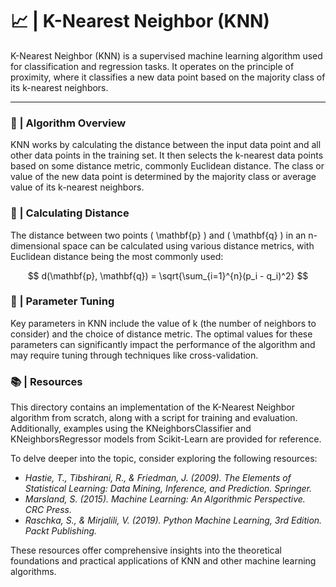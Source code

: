 # 📈 | K-Nearest Neighbor (KNN)

K-Nearest Neighbor (KNN) is a supervised machine learning algorithm used for classification and regression tasks. It operates on the principle of proximity, where it classifies a new data point based on the majority class of its k-nearest neighbors.

---

### 🧪 | Algorithm Overview

KNN works by calculating the distance between the input data point and all other data points in the training set. It then selects the k-nearest data points based on some distance metric, commonly Euclidean distance. The class or value of the new data point is determined by the majority class or average value of its k-nearest neighbors.

### 🧮 | Calculating Distance

The distance between two points \( \mathbf{p} \) and \( \mathbf{q} \) in an n-dimensional space can be calculated using various distance metrics, with Euclidean distance being the most commonly used:

$$
d(\mathbf{p}, \mathbf{q}) = \sqrt{\sum_{i=1}^{n}(p_i - q_i)^2}
$$

### 🔋 | Parameter Tuning

Key parameters in KNN include the value of k (the number of neighbors to consider) and the choice of distance metric. The optimal values for these parameters can significantly impact the performance of the algorithm and may require tuning through techniques like cross-validation.

### 📚 | Resources

This directory contains an implementation of the K-Nearest Neighbor algorithm from scratch, along with a script for training and evaluation. Additionally, examples using the KNeighborsClassifier and KNeighborsRegressor models from Scikit-Learn are provided for reference.

To delve deeper into the topic, consider exploring the following resources:

* *Hastie, T., Tibshirani, R., & Friedman, J. (2009). The Elements of Statistical Learning: Data Mining, Inference, and Prediction. Springer.*
* *Marsland, S. (2015). Machine Learning: An Algorithmic Perspective. CRC Press.*
* *Raschka, S., & Mirjalili, V. (2019). Python Machine Learning, 3rd Edition. Packt Publishing.*

These resources offer comprehensive insights into the theoretical foundations and practical applications of KNN and other machine learning algorithms.